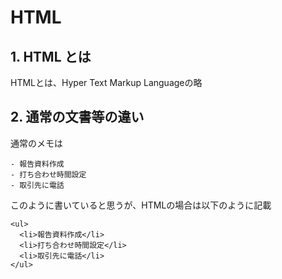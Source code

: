 # HTML

## 1.    HTML とは

HTMLとは、Hyper Text Markup Languageの略

## 2.    通常の文書等の違い

通常のメモは

``` 
- 報告資料作成
- 打ち合わせ時間設定
- 取引先に電話
```
このように書いていると思うが、HTMLの場合は以下のように記載
```
<ul>
  <li>報告資料作成</li>
  <li>打ち合わせ時間設定</li>
  <li>取引先に電話</li>
</ul>
```








